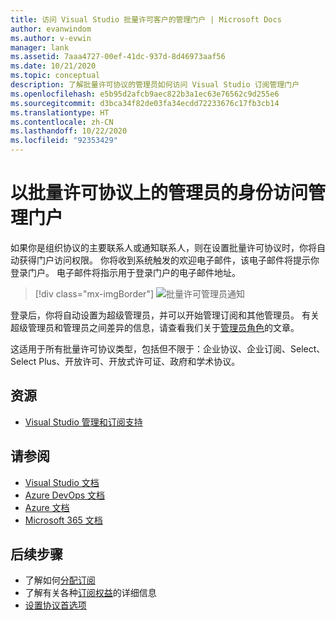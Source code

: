 ```yaml
---
title: 访问 Visual Studio 批量许可客户的管理门户 | Microsoft Docs
author: evanwindom
ms.author: v-evwin
manager: lank
ms.assetid: 7aaa4727-00ef-41dc-937d-8d46973aaf56
ms.date: 10/21/2020
ms.topic: conceptual
description: 了解批量许可协议的管理员如何访问 Visual Studio 订阅管理门户
ms.openlocfilehash: e5b95d2afcb9aec822b3a1ec63e76562c9d255e6
ms.sourcegitcommit: d3bca34f82de03fa34ecdd72233676c17fb3cb14
ms.translationtype: HT
ms.contentlocale: zh-CN
ms.lasthandoff: 10/22/2020
ms.locfileid: "92353429"
---
```

# <a name="accessing-the-admin-portal-as-an-admin-on-a-volume-license-agreement"></a>以批量许可协议上的管理员的身份访问管理门户

如果你是组织协议的主要联系人或通知联系人，则在设置批量许可协议时，你将自动获得门户访问权限。 你将收到系统触发的欢迎电子邮件，该电子邮件将提示你登录门户。 电子邮件将指示用于登录门户的电子邮件地址。 

   > [!div class="mx-imgBorder"]
   > ![批量许可管理员通知](_img/volume-license/super-admin-notice-2020.png "新管理员会收到欢迎通知以访问门户。")

登录后，你将自动设置为超级管理员，并可以开始管理订阅和其他管理员。 有关超级管理员和管理员之间差异的信息，请查看我们关于[管理员角色](admin-roles.md)的文章。

这适用于所有批量许可协议类型，包括但不限于：企业协议、企业订阅、Select、Select Plus、开放许可、开放式许可证、政府和学术协议。 

## <a name="resources"></a>资源
- [Visual Studio 管理和订阅支持](https://visualstudio.microsoft.com/support/support-overview-vs)

## <a name="see-also"></a>请参阅
- [Visual Studio 文档](/visualstudio/)
- [Azure DevOps 文档](/azure/devops/)
- [Azure 文档](/azure/)
- [Microsoft 365 文档](/microsoft-365/)

## <a name="next-steps"></a>后续步骤
- 了解如何[分配订阅](assign-license.md)
- 了解有关各种[订阅权益](https://visualstudio.microsoft.com/vs/benefits/)的详细信息
- [设置协议首选项](admin-prefs.md)
